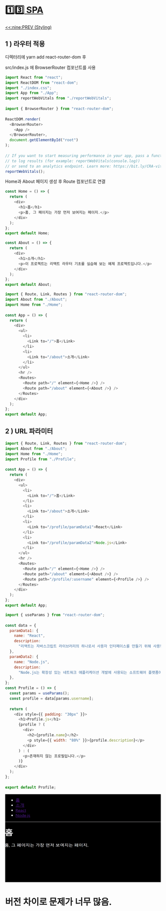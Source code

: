 # :one::three:[ SPA](https://github.com/yhuj79/Learn_React/blob/master/chap/13_SPA.md)

<div align="left"><a href='https://github.com/yhuj79/Learn_React/blob/master/chap/09_Styling.md'><<:nine:PREV (Styling)</a></div>
<!--<div align="right"><a href='https://github.com/yhuj79/Learn_REACT/blob/master/chap/08_Hooks.md'>:keycap_ten:NEXT ( ) >></a></div>-->

## 1 ) 라우터 적용

디렉터리에 yarn add react-router-dom 후

src/index.js 에 BrowserRouter 컴포넌트를 사용

```javascript
import React from "react";
import ReactDOM from "react-dom";
import "./index.css";
import App from "./App";
import reportWebVitals from "./reportWebVitals";

import { BrowserRouter } from "react-router-dom";

ReactDOM.render(
  <BrowserRouter>
    <App />
  </BrowserRouter>,
  document.getElementById("root")
);

// If you want to start measuring performance in your app, pass a function
// to log results (for example: reportWebVitals(console.log))
// or send to an analytics endpoint. Learn more: https://bit.ly/CRA-vitals
reportWebVitals();
```

Home과 About 페이지 생성 후 Route 컴포넌트로 연결

```javascript
const Home = () => {
  return (
    <div>
      <h1>홈</h1>
      <p>홈, 그 페이지는 가장 먼저 보여지는 페이지.</p>
    </div>
  );
};
export default Home;
```

```javascript
const About = () => {
  return (
    <div>
      <h1>소개</h1>
      <p>이 프로젝트는 리액트 라우터 기초를 실습해 보는 예제 프로젝트입니다.</p>
    </div>
  );
};
export default About;
```

```javascript
import { Route, Link, Routes } from "react-router-dom";
import About from "./About";
import Home from "./Home";

const App = () => {
  return (
    <div>
      <ul>
        <li>
          <Link to="/">홈</Link>
        </li>
        <li>
          <Link to="/about">소개</Link>
        </li>
      </ul>
      <hr />
      <Routes>
        <Route path="/" element={<Home />} />
        <Route path="/about" element={<About />} />
      </Routes>
    </div>
  );
};
export default App;
```

## 2 ) URL 파라미터

```javascript
import { Route, Link, Routes } from "react-router-dom";
import About from "./About";
import Home from "./Home";
import Profile from "./Profile";

const App = () => {
  return (
    <div>
      <ul>
        <li>
          <Link to="/">홈</Link>
        </li>
        <li>
          <Link to="/about">소개</Link>
        </li>
        <li>
          <Link to="/profile/paramData1">React</Link>
        </li>
        <li>
          <Link to="/profile/paramData2">Node.js</Link>
        </li>
      </ul>
      <hr />
      <Routes>
        <Route path="/" element={<Home />} />
        <Route path="/about" element={<About />} />
        <Route path="/profile/:username" element={<Profile />} />
      </Routes>
    </div>
  );
};
export default App;
```

```javascript
import { useParams } from "react-router-dom";

const data = {
  paramData1: {
    name: "React",
    description:
      "리액트는 자바스크립트 라이브러리의 하나로서 사용자 인터페이스를 만들기 위해 사용된다.",
  },
  paramData2: {
    name: "Node.js",
    description:
      "Node.js는 확장성 있는 네트워크 애플리케이션 개발에 사용되는 소프트웨어 플랫폼이다.",
  },
};
const Profile = () => {
  const params = useParams();
  const profile = data[params.username];

  return (
    <div style={{ padding: "30px" }}>
      <h1>Profile.js</h1>
      {profile ? (
        <div>
          <h2>{profile.name}</h2>
          <p style={{ width: "80%" }}>{profile.description}</p>
        </div>
      ) : (
        <p>존재하지 않는 프로필입니다.</p>
      )}
    </div>
  );
};

export default Profile;
```

<img src=https://raw.githubusercontent.com/yhuj79/Learn_React/main/md_image/13_SPA_1.gif>

# 버전 차이로 문제가 너무 많음.
